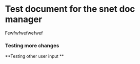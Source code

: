 # Test document for the snet doc manager





Fewfwfwefwefwef



### Testing more changes



**Testing other user input
**
